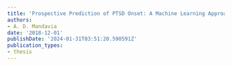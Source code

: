 ```yaml
---
title: 'Prospective Prediction of PTSD Onset: A Machine Learning Approach to Analysis'
authors:
- A. D. Mandavia
date: '2018-12-01'
publishDate: '2024-01-31T03:51:20.590591Z'
publication_types:
- thesis
---
```

